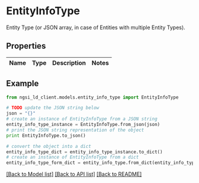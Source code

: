 # EntityInfoType

Entity Type (or JSON array, in case of Entities with multiple Entity Types). 

## Properties
Name | Type | Description | Notes
------------ | ------------- | ------------- | -------------

## Example

```python
from ngsi_ld_client.models.entity_info_type import EntityInfoType

# TODO update the JSON string below
json = "{}"
# create an instance of EntityInfoType from a JSON string
entity_info_type_instance = EntityInfoType.from_json(json)
# print the JSON string representation of the object
print EntityInfoType.to_json()

# convert the object into a dict
entity_info_type_dict = entity_info_type_instance.to_dict()
# create an instance of EntityInfoType from a dict
entity_info_type_form_dict = entity_info_type.from_dict(entity_info_type_dict)
```
[[Back to Model list]](../README.md#documentation-for-models) [[Back to API list]](../README.md#documentation-for-api-endpoints) [[Back to README]](../README.md)


